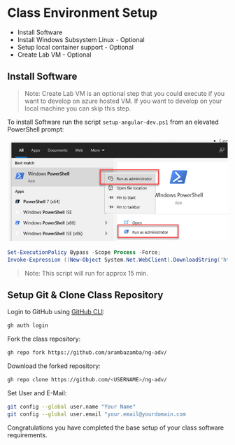 # Class Environment Setup

- Install Software
- Install Windows Subsystem Linux - Optional
- Setup local container support - Optional
- Create Lab VM - Optional

## Install Software

>Note: Create Lab VM is an optional step that you could execute if you want to develop on azure hosted VM. If you want to develop on your local machine you can skip this step.

To install Software run the script `setup-angular-dev.ps1` from an elevated PowerShell prompt:

![run-as](_images/run-as.jpg)

```powershell
Set-ExecutionPolicy Bypass -Scope Process -Force;
Invoke-Expression ((New-Object System.Net.WebClient).DownloadString('https://raw.githubusercontent.com/arambazamba/ng-adv/main/setup/setup-angular-dev.ps1'))
```

> Note: This script will run for approx 15 min. 

## Setup Git & Clone Class Repository

Login to GitHub using [GitHub CLI](https://cli.github.com/manual/):

```bash
gh auth login
```

Fork the class repository:

```bash
gh repo fork https://github.com/arambazamba/ng-adv/
```

Download the forked repository:

```bash 
gh repo clone https://github.com/<USERNAME>/ng-adv/
```

Set User and E-Mail:

```bash
git config --global user.name "Your Name"
git config --global user.email "your.email@yourdomain.com
```

Congratulations you have completed the base setup of your class software requirements.